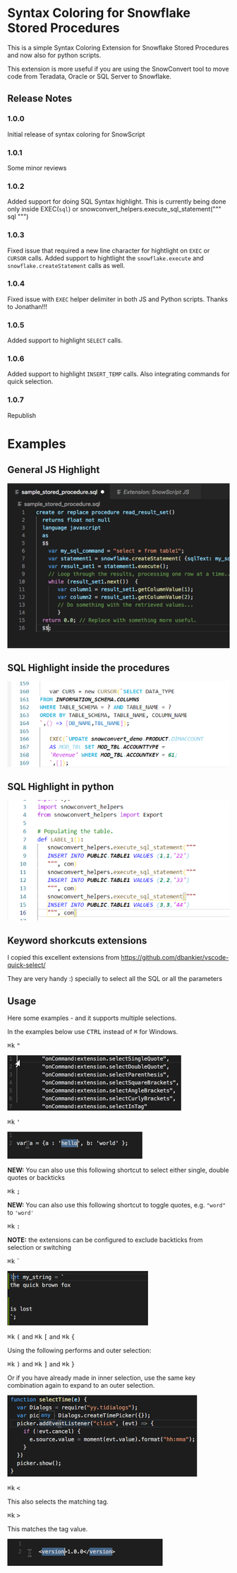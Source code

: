 # Syntax Coloring for Snowflake Stored Procedures

This is a simple Syntax Coloring Extension for Snowflake Stored Procedures and now also for python scripts. 

This extension is more useful if you are using the SnowConvert tool to move code from Teradata, Oracle or SQL Server to Snowflake.


## Release Notes


### 1.0.0

Initial release of syntax coloring for SnowScript

### 1.0.1

Some minor reviews

### 1.0.2

Added support for doing SQL Syntax highlight. 
This is currently being done only inside EXEC(`sql`) 
or snowconvert_helpers.execute_sql_statement("""
sql
""")

### 1.0.3

Fixed issue that required a new line character for hightlight on `EXEC` or `CURSOR` calls.
Added support to hightlight the `snowflake.execute` and `snowflake.createStatement` calls as well.

### 1.0.4

Fixed issue with `EXEC` helper delimiter in both JS and Python scripts.
Thanks to Jonathan!!!

### 1.0.5

Added support to highlight `SELECT` calls.

### 1.0.6

Added support to highlight `INSERT_TEMP` calls.
Also integrating commands for quick selection.

### 1.0.7
Republish


# Examples

## General JS Highlight

![sample](./sample_procedure.png)

## SQL Highlight inside the procedures
![sample1](./sample_procedure2.png)

## SQL Highlight in python 
![sample2](./sample_python.png)


## Keyword shorkcuts extensions

I copied this excellent extensions from https://github.com/dbankier/vscode-quick-select/

They are very handy :) specially to select all the SQL or all the parameters
## Usage

Here some examples - and it supports multiple selections.

In the examples below use <kbd>CTRL</kbd> instead of <kbd>⌘</kbd> for Windows.

<kbd>⌘</kbd><kbd>k</kbd> <kbd>"</kbd>

![doublequotes](https://github.com/orellabac/snowflake-sp-syntax-coloring/raw/master/images/doublequotes.gif)

<kbd>⌘</kbd><kbd>k</kbd> <kbd>'</kbd>

![singlequotes](https://github.com/orellabac/snowflake-sp-syntax-coloring/raw/master/images/singlequotes.gif)

**NEW:** You can also use this following shortcut to select either single, double quotes or backticks

<kbd>⌘</kbd><kbd>k</kbd> <kbd>;</kbd>

**NEW:** You can also use this following shortcut to toggle quotes, e.g. `"word"` to `'word'`

<kbd>⌘</kbd><kbd>k</kbd> <kbd>:</kbd>

**NOTE:** the extensions can be configured to exclude backticks from selection or switching

<kbd>⌘</kbd><kbd>k</kbd> <kbd>`</kbd>

![singlequotes](https://github.com/orellabac/snowflake-sp-syntax-coloring/raw/master/images/backticks.gif)

<kbd>⌘</kbd><kbd>k</kbd> <kbd>(</kbd> and
<kbd>⌘</kbd><kbd>k</kbd> <kbd>[</kbd> and
<kbd>⌘</kbd><kbd>k</kbd> <kbd>{</kbd>

Using the following performs and outer selection:

<kbd>⌘</kbd><kbd>k</kbd> <kbd>)</kbd> and
<kbd>⌘</kbd><kbd>k</kbd> <kbd>]</kbd> and
<kbd>⌘</kbd><kbd>k</kbd> <kbd>}</kbd>

Or if you have already made in inner selection, use the same key combination again to expand to an outer selection.

![brackets](https://github.com/orellabac/snowflake-sp-syntax-coloring/raw/master/images/brackets.gif)


<kbd>⌘</kbd><kbd>k</kbd> <kbd><</kbd>

This also selects the matching tag.

<kbd>⌘</kbd><kbd>k</kbd> <kbd>></kbd>

This matches the tag value.

![brackets](https://github.com/orellabac/snowflake-sp-syntax-coloring/raw/master/images/tags.gif)

